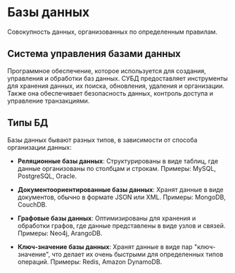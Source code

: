 # Базы данных
Совокупность данных, организованных по определенным правилам.

## Система управления базами данных

Программное обеспечение, которое используется для создания, управления и обработки баз данных. СУБД предоставляет инструменты для хранения данных, их поиска, обновления, удаления и организации. Также она обеспечивает безопасность данных, контроль доступа и управление транзакциями.

## Типы БД

Базы данных бывают разных типов, в зависимости от способа организации данных:

- **Реляционные базы данных**: Структурированы в виде таблиц, где данные организованы по столбцам и строкам. Примеры: MySQL, PostgreSQL, Oracle.
  
- **Документоориентированные базы данных**: Хранят данные в виде документов, обычно в формате JSON или XML. Примеры: MongoDB, CouchDB.
  
- **Графовые базы данных**: Оптимизированы для хранения и обработки графов, где данные представлены в виде узлов и связей. Примеры: Neo4j, ArangoDB.
  
- **Ключ-значение базы данных**: Хранят данные в виде пар "ключ-значение", что делает их очень быстрыми для определенных типов операций. Примеры: Redis, Amazon DynamoDB.
